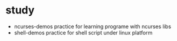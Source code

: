 study
=====

* ncurses-demos
    practice for learning programe with ncurses libs
* shell-demos
    practice for shell script under linux platform
